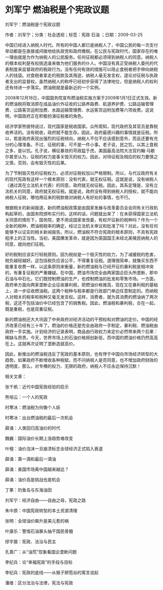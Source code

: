 # 刘军宁  燃油税是个宪政议题  
  
刘军宁：燃油税是个宪政议题  
作者：刘军宁；分类：社会透视；标签：宪政 石油 ；日期：2009-03-25  
中国已经进入纳税人时代。所有的中国人都已是纳税人了，中国公民的每一次支付举动都是在直接或间接地给执政党和政府缴税。在公民与宪政时代，国家存在的唯一理由就是为作为纳税人的公民服务。任何征税都必须得到纳税人的同意。纳税人的根本权利是有权挑选谁来做为他们服务的仆人。中国没有真正受纳税人委托的代表制度来监督政府的税政行为。没有任何有效的措施可以阻止食税者把手伸向纳税人的钱袋。对食税者拿走的税款及其用途，纳税人毫无发言权，遑论对征税与执政者支出的监督权。虽然纳税人的称呼已经初步获得了法律地位，但是纳税人的权利还有待进一步落实。燃油税就是最新近的一个实例。  
2008年12月18日，中国国务院宣布燃油税实施方案于2009年1月1日正式生效。新的燃油税将取消原在成品油价外征收的公路养路费、航道养护费、公路运输管理费、公路客货运附加费、水路运输管理费、水运客货运附加费等六项收费。这说明，中国政府正在积极扮演征税者的角色。  
经济学家熊彼特说过，现代国家是税收国家。众所周知，现代政府及其官员是靠税收养活的。没有税收，政府就不能生存。因此，政府最感兴趣的事情就是征税。所以，若是政府表现出强烈的征税倾向，纳税人不仅不应该感到意外，而且还要有充分的心理准备。不过，征税的事，可不是一件小事。老子说，民之饥，以其上食税之多，是以饥。孔子说，横征暴敛的苛政猛于虎。美国最高法院大法官约翰·马歇尔甚至认为，征税的权力是事关毁灭的权力。因此，对待征税及相应的权力要慎之又慎，否则，会有毁灭性的后果。  
为了节制毁灭性的征税权力，必须对征税权加以严格限制。所以，与代议政府有关的现代宪政有这样一个根本原则：没有代表，就无权征税。这就是说，没有纳税人（通过其在立法机关代表）的同意，政府就无权征税。因此，其系定理是，没有立法机关的同意，政府就无权征税。就是说，政府没有得到纳税人的授权，就不能向纳税人征税，哪怕用征来的税款做对纳税人有好处的事情，也不行。  
根据相关的新闻报道，新的燃油税政策是由国家发展与改革委员会会同有关行政机构起草的，由国务院颁布实行的。这样的话，问题就出来了：在未获得国家立法机关同意的情形下，国务院，更不用说国家发改委，有权开征新的税种吗？作为一个全新的税种，燃油税税率的确定，经过立法机关审议和批准了吗？对此，没有任何能够予以证实的相关新闻报告。所以，燃油税不符合宪政的根本原则，不具有宪政程序上的正当性。当初，美国爆发革命，就是因为英国国王未经北美殖民纳税人的同意，就向他们征税。  
好的税制应该实行轻税原则。因为税权是一个毁灭性的权力，为了减缓税的危害，税负越轻越好。这包括税负应该公平，不得重复征税。道理很简单，就像买东西不能重复收费一样。以这条原则来衡量，新的燃油税与已经开征的暴利税是相冲突的，有重复征税的严重嫌疑。在中国，燃油市场完全由两家国企巨头所垄断，即中石油与中石化。它们既控制燃油的生产，也控制燃油的批发和零售市场。一方面，政府单方面向两家垄断企业征收暴利税，把燃油价格推高，现在又在暴利税的基础上，进一步征收燃油税。这两个税种与税率都是行政部门单边任意制定的。而纳税人对相关的税率和税种又毫无发言权。这样，消费者，就为其消费的燃油纳了两次税，这还不包括油价中已经包含了的销售税。因此，燃油税和暴利税，合在一起，既是重税，也是双重征税。  
新的燃油税还大大巩固了中央政府对经济活动的干预权和对燃油的定价。中国的经济改革已经有三十年了。燃油的价格还是完全由政府一手制定，暴利税、燃油税由政府一手实施。计划经济的记录表明，商品由行政权力来定价必然带来两个后果：稀缺与昂贵。今天，世界市场上的石油价格频创新低，而中国的燃油价格仍然高高在上。这就再次证明了垄断造就高价。  
因此，新推出的燃油税违反了宪政的基本原则，也有悖于中国向市场经济转型的大趋势。如果政府不断增收各种税赋，而不问纳税人是否同意，也不增加政府财政的透明度，那么，对专横的权力、无限的政府，纳税人不应永远保持沉默！  
  
相关文章：  
张千帆：近代中国宪政经验的启示  
熊培云：一个人的宪政  
时寒冰：燃油税为何像个人妖  
时寒冰：出台燃油税的最后一次机会  
薛涌：人类回归高油价的时代  
魏巍：国际油价长期上涨趋势难改变  
叶檀：油价泡沫一旦崩溃标志全球经济正式陷入衰退  
薛涌：第一滴和最后一滴油  
薛涌：美国市场离中国越来越远？  
薛涌：油价高是挑战也是机会  
丁果：钓鱼岛与东海油田  
刘军宁：经济自由——自由之母，宪政之路  
朱中原：中国宪政转型的本土资源清理  
张明：全球油价飙升是美元惹的祸  
叶康乐：警惕石油寡头抽干国民骨髓  
缪宇晨：宪政、法治与民主  
孔善广：从“油荒”现象看国企垄断问题  
李纪兵：论“幸福宪政”的手段与目标  
李纪兵：宪政的底线——从猴子掰苞谷的寓言说起  
潘维：区分法治与法律，宪法与宪政